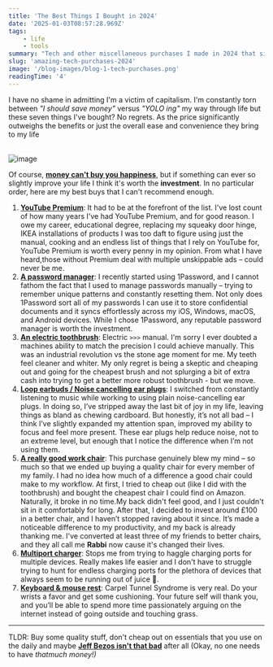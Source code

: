```yaml
---
title: 'The Best Things I Bought in 2024'
date: '2025-01-03T08:57:28.969Z'
tags:
    - life
    - tools
summary: "Tech and other miscellaneous purchases I made in 2024 that significantly improved my life - invest in quality, and don't skimp on the good stuff, find out how rich Jeff Bezos really is."
slug: 'amazing-tech-purchases-2024'
image: '/blog-images/blog-1-tech-purchases.png'
readingTime: '4'
---
```


I have no shame in admitting I'm a victim of capitalism. I'm constantly torn between _"I should save money"_ versus _"YOLO ing"_ my way through life but these seven things I've bought? No regrets. As the price significantly outweighs the benefits or just the overall ease and convenience they bring to my life<br/><br/>

![image](/blog-images/blog-1-tech-purchases.png)

Of course, **[money can't buy you happiness](https://www.youtube.com/watch?v=qMxX-QOV9tI&ab_channel=JessieJVEVO)**, but if something can ever so slightly improve your life I think it's worth the **investment**. In no particular order, here are my best buys that I can't recommend enough.

1. **[YouTube Premium](https://www.youtube.com/premium)**: It had to be at the forefront of the list. I've lost count of how many years I've had YouTube Premium, and for good reason.
   I owe my career, educational degree, replacing my squeaky door hinge, IKEA installations of products I was too daft to figure using just the manual, cooking and an endless list of things that I rely on YouTube for, YouTube Premium is worth every penny in my opinion. From what I have heard,those without Premium deal with multiple unskippable ads – could never be me.
1. **[A password manager](https://www.doherty.co.uk/blog/the-benefits-of-a-password-manager/)**: I recently started using 1Password, and I cannot fathom the fact that I used to manage passwords manually – trying to remember unique patterns and constantly resetting them.
   Not only does 1Password sort all of my passwords I can use it to store confidential documents and it syncs effortlessly across my iOS, Windows, macOS, and Android devices. While I chose 1Password, any reputable password manager is worth the investment.
1. **[An electric toothbrush](https://amzn.eu/d/bz2FGw3)**: Electric `>>>` manual. I'm sorry I ever doubted a machines ability to match the precision I could achieve manually. This was an industrial revolution vs the stone age moment for me. My teeth feel cleaner and whiter. My only regret is being a skeptic and cheaping out and going for the cheapest brush and not splurging a bit of extra cash into trying to get a better more robust toothbrush - but we move.
1. **[Loop earbuds / Noise cancelling ear plugs](https://amzn.eu/d/fbGLNKc)**: I switched from constantly listening to music while working to using plain noise-cancelling ear plugs. In doing so, I’ve stripped away the last bit of joy in my life, leaving things as bland as chewing cardboard.
   But honestly, it’s not all bad – I think I’ve slightly expanded my attention span, improved my ability to focus and feel more present. These ear plugs help reduce noise, not to an extreme level, but enough that I notice the difference when I’m not using them.
1. **[A really good work chair](https://amzn.eu/d/fMjre2s)**: This purchase genuinely blew my mind – so much so that we ended up buying a quality chair for every member of my family. I had no idea how much of a difference a good chair could make to my workflow. At first, I tried to cheap out (like I did with the toothbrush) and bought the cheapest chair I could find on Amazon. Naturally, it broke in no time.My back didn't feel good, and I just couldn't sit in it comfortably for long. After that, I decided to invest around £100 in a better chair, and I haven’t stopped raving about it since. It’s made a noticeable difference to my productivity, and my back is already thanking me. I've converted at least three of my friends to better chairs, and they all call me **Rabbi** now cause it's changed their lives.
1. **[Multiport charger](https://amzn.eu/d/jhStDY7)**: Stops me from trying to haggle charging ports for multiple devices. Really makes life easier and I don't have to struggle trying to hunt for endless charging ports for the plethora of devices that always seem to be running out of juice 🥤.
1. **[Keyboard & mouse rest](https://amzn.eu/d/9BAIaUT)**: Carpel Tunnel Syndrome is very real. Do your wrists a favor and get some cushioning. Your future self will thank you, and you’ll be able to spend more time passionately arguing on the internet instead of going outside and touching grass.

---

TLDR: Buy some quality stuff, don't cheap out on essentials that you use on the daily and maybe **[Jeff Bezos isn't that bad](https://mkorostoff.github.io/1-pixel-wealth/)** after all (Okay, no one needs to have <em>that<em>much money!)

